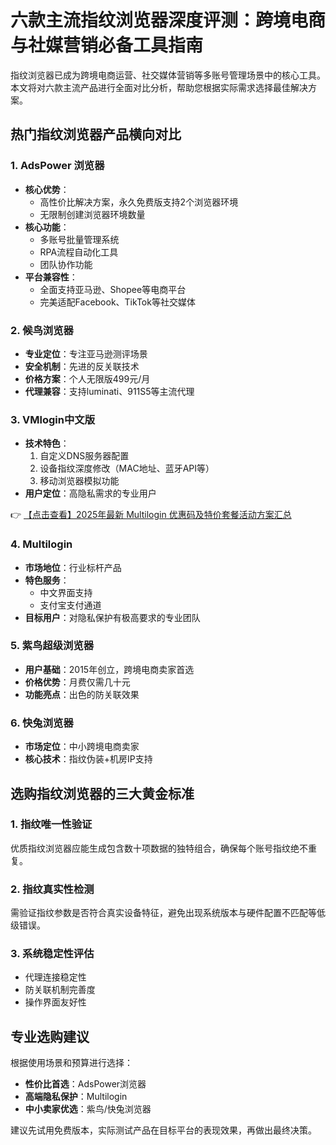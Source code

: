 # 六款主流指纹浏览器深度评测：跨境电商与社媒营销必备工具指南

指纹浏览器已成为跨境电商运营、社交媒体营销等多账号管理场景中的核心工具。本文将对六款主流产品进行全面对比分析，帮助您根据实际需求选择最佳解决方案。

## 热门指纹浏览器产品横向对比

### 1. AdsPower 浏览器
- **核心优势**：
  - 高性价比解决方案，永久免费版支持2个浏览器环境
  - 无限制创建浏览器环境数量
- **核心功能**：
  - 多账号批量管理系统
  - RPA流程自动化工具
  - 团队协作功能
- **平台兼容性**：
  - 全面支持亚马逊、Shopee等电商平台
  - 完美适配Facebook、TikTok等社交媒体

### 2. 候鸟浏览器
- **专业定位**：专注亚马逊测评场景
- **安全机制**：先进的反关联技术
- **价格方案**：个人无限版499元/月
- **代理兼容**：支持luminati、911S5等主流代理

### 3. VMlogin中文版
- **技术特色**：
  1. 自定义DNS服务器配置
  2. 设备指纹深度修改（MAC地址、蓝牙API等）
  3. 移动浏览器模拟功能
- **用户定位**：高隐私需求的专业用户

👉 [【点击查看】2025年最新 Multilogin 优惠码及特价套餐活动方案汇总](https://bit.ly/multIlogin)

### 4. Multilogin
- **市场地位**：行业标杆产品
- **特色服务**：
  - 中文界面支持
  - 支付宝支付通道
- **目标用户**：对隐私保护有极高要求的专业团队

### 5. 紫鸟超级浏览器
- **用户基础**：2015年创立，跨境电商卖家首选
- **价格优势**：月费仅需几十元
- **功能亮点**：出色的防关联效果

### 6. 快兔浏览器
- **市场定位**：中小跨境电商卖家
- **核心技术**：指纹伪装+机房IP支持

## 选购指纹浏览器的三大黄金标准

### 1. 指纹唯一性验证
优质指纹浏览器应能生成包含数十项数据的独特组合，确保每个账号指纹绝不重复。

### 2. 指纹真实性检测
需验证指纹参数是否符合真实设备特征，避免出现系统版本与硬件配置不匹配等低级错误。

### 3. 系统稳定性评估
- 代理连接稳定性
- 防关联机制完善度
- 操作界面友好性

## 专业选购建议

根据使用场景和预算进行选择：
- **性价比首选**：AdsPower浏览器
- **高端隐私保护**：Multilogin
- **中小卖家优选**：紫鸟/快兔浏览器

建议先试用免费版本，实际测试产品在目标平台的表现效果，再做出最终决策。